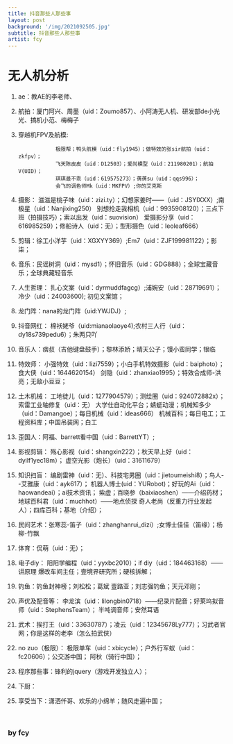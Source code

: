 ```yaml
---
title: 抖音那些人那些事
layout: post
background: '/img/2021092505.jpg'
subtitle: 抖音那些人那些事
artist: fcy
---
```




# 无人机分析

1. ae：教AE的李老师、

2. 航拍：厦门阿兴、周墨（uid：Zoumo857）、小阿涛无人机、研发部de小光光、搞机小范、梅梅子

3. 穿越机FPV及航模:

                   极限帮；鸭头航模（uid：fly1945）；做特效的张sir航拍（uid：zkfpv）；
                   飞天陈皮皮（uid：D12503）；爱尚模型（uid：211980201）；航拍V(UID)；
                   琪琪最不乖（uid：619575273）；蒨蒨su（uid：qqs996）；
                   会飞的调色师Mk（uid：MKFPV）;你的艾克斯



4. 摄影：
        滋滋是桃子味（uid：zizi.ty）；幻想家姜时——（uid：JSYIXXX）;南极星（uid：Nanjixing250）
        别想抢走我相机（uid：9935908120）；三点下班（拍摄技巧）；索以出发（uid：suovision）
        爱摄影分享（uid：616985259）；修船诗人（uid：无）；型形摄色（uid：leoleaf666）


5. 剪辑：徐工小洋芋（uid：XGXYY369）;Em7（uid：ZJF199981122）；影柒；

6. 音乐：民谣树洞（uid：mysd1）；怀旧音乐（uid：GDG888）；全球宝藏音乐；全球典藏轻音乐

7. 人生哲理：
            扎心文案（uid：dyrmuddfagcg）;浦婉安（uid：28719691）；冷少（uid：24003600);
            初见文案馆；

8. 龙门阵：nana的龙门阵（uid:YWJDJ）;

9. 抖音网红：
            棉袄姥爷（uid:mianaolaoye4);农村三人行（uid：dy18s739pedu6）；朱两只吖



10. 音乐人：痞叔（吉他键盘鼓手）；黎林添娇；晴天公子；馒小蛮同学；银临

11. 特效师：
           小强特效（uid：lizi7559）；小白手机特效摄影（uid：baiphoto）；食大侠（uid：1644620154）
           剑隐（uid：zhanxiao1995）；特效合成师-洪亮；无敌小豆豆；

12. 土木机械：
             工地徒儿（uid：1277904579）；测绘圈（uid：924072882x）；索雷工业轴修复（uid：无）
             大学仕自动化平台；蜻蜓动漫；机械知多少（uid：Damangoe）；每日机械（uid：ideas666）
             机械百科；每日电工；工程资料库；中国吊装网；白工


13. 歪国人：阿福、barrett看中国（uid：BarrettYT）;

14. 影视剪辑：
             殇心影视（uid：shangxin222）；秋天早上好（uid：dyilf1yec18m）；
             虚空光影（炮长）（uid：31611679）

15. 知识扫盲：
             编剧雷神（uid：无）、科技宅男圈（uid：jietoumeishi8）；鸟人--艾雅康（uid：ayk617）；
             机器人博士(uid：YURobot)；好玩的Ai（uid：haowandeai）；ai技术资讯；
             紫虚；百晓参（baixiaoshen）——介绍药材；地球百科君（uid：muchhot）——地点侦探
             奇人老尚（反重力行业发起人）；四库百科；基地（介绍）；



16. 民间艺术：张寒蕊-笛子（uid：zhanghanrui_dizi）;女博士佳佳（笛缘）；杨柳-竹飘

17. 体育：侃萌（uid：无）；

18. 电子diy：
            阳阳学编程（uid：yyxbc2010）；if diy（uid：184463168）——讲原理
            爆改车间主任；壹境界研究所；硬核拆解；

19. 钓鱼：钓鱼封神榜；刘松松；葛斌 壹路亚；刘志强钓鱼；天元邓刚；

20. 声优及配音等：
                 李龙滨（uid：lilongbin0718）——纪录片配音；好莱坞拟音师（uid：StephensTeam）；
                 半吨调音师；安然耳语

21. 武术：挨打王（uid：33630787）；凌云（uid：12345678Ly777）；习武者官网；你是这样的老李（怎么拍武侠）

22. no zuo（极限）：
                   极限单车（uid：xbicycle）；户外行军蚁（uid：fc20606）；公交游中国；
                   阿秋（骑行中国）；


23. 程序那些事：锋利的jquery（游戏开发独立人）；

24. 下厨：

25. 享受当下：潇洒仟哥、欢乐的小绵羊；随风走遍中国；

<br>

### by  fcy